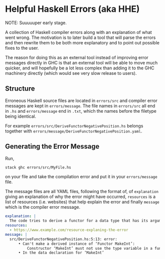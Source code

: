 # Helpful Haskell Errors (aka HHE)
NOTE: Suuuuuper early stage.

A collection of Haskell compiler errors along with an explanation of what went wrong. The motivation is to later build a tool that will parse the errors and then rewrite them to be both more explanatory and to point out possible fixes to the user.

The reason for doing this as an external tool instead of improving error messages directly in GHC is that an external tool will be able to move much quicker, and will hopefully be a lot less complex than adding it to the GHC machinery directly (which would see very slow release to users).

## Structure
Erroneous Haskell source files are located in `errors/src` and compiler error messages are kept in `errors/message`. The file names in `errors/src` all end in `.hs` and `errors/message` end in `.txt`, which the names before the filetype being identical.

For example `errors/src/DeriveFunctorNegativePosition.hs` belongs together with `errors/message/DeriveFunctorNegativePosition.yaml`.

## Generating the Error Message

Run,

```bash
stack ghc errors/src/MyFile.hs
```

on your file and take the compilation error and put it in your `errors/message` file.

The message files are all YAML files, following the format of, of `explanation` giving an explanation of why the error might have occurred, `resources` is a list of resources (i.e. websites) that help explain the error and finally `message` which is the compiler error message.

```yaml
explanation: |
  The code tries to derive a functor for a data type that has its arguments in negative position (i.e. it's contravariant).
resources:
  - https://www.example.com/resource-explaning-the-error
message: |
  src/DeriveFunctorNegativePosition.hs:5:13: error:
      • Can't make a derived instance of ‘Functor MakeInt’:
          Constructor ‘MakeInt’ must not use the type variable in a function argument
      • In the data declaration for ‘MakeInt’

```
